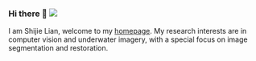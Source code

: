 ### Hi there 👋 ![](https://komarev.com/ghpvc/?username=LiamLian0727)

<!--
**LiamLian0727/LiamLian0727** is a ✨ _special_ ✨ repository because its `README.md` (this file) appears on your GitHub profile.

Here are some ideas to get you started:

- 🔭 I’m currently working on ...
- 🌱 I’m currently learning ...
- 👯 I’m looking to collaborate on ...
- 🤔 I’m looking for help with ...
- 💬 Ask me about ...
- 📫 How to reach me: ...
- 😄 Pronouns: ...
- ⚡ Fun fact: ...
-->
I am Shijie Lian, welcome to my [homepage](https://liamlian0727.github.io/). My research interests are in computer vision and underwater imagery, with a special focus on image segmentation and restoration.
